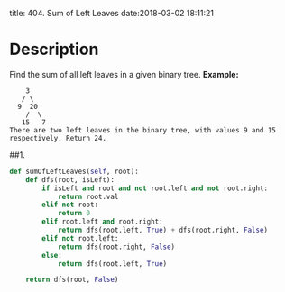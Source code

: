title: 404. Sum of Left Leaves
date:2018-03-02 18:11:21

#  Description

Find the sum of all left leaves in a given binary tree.
**Example:**
```
    3
   / \
  9  20
    /  \
   15   7
There are two left leaves in the binary tree, with values 9 and 15 respectively. Return 24.
```

##1. 
```python
def sumOfLeftLeaves(self, root):
    def dfs(root, isLeft):
        if isLeft and root and not root.left and not root.right:
            return root.val
        elif not root:
            return 0
        elif root.left and root.right:
            return dfs(root.left, True) + dfs(root.right, False)
        elif not root.left:
            return dfs(root.right, False)
        else:
            return dfs(root.left, True)

    return dfs(root, False)
```